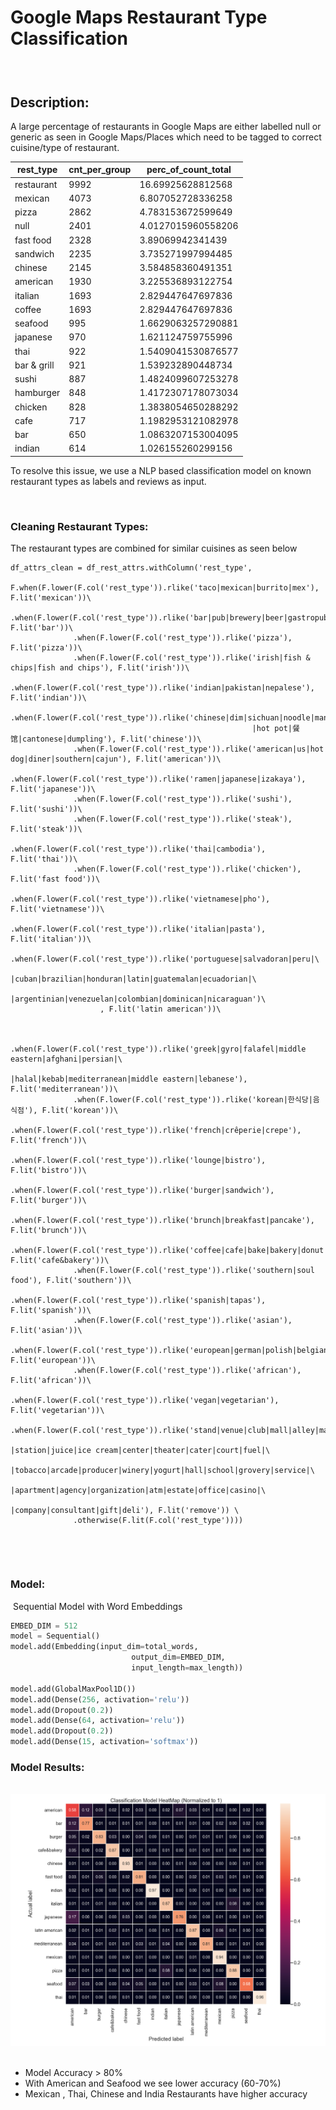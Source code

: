 Google Maps Restaurant Type Classification
==========================================

###  

Description:
------------

A large percentage of restaurants in Google Maps are either labelled null or
generic as seen in Google Maps/Places which need to be tagged to correct
cuisine/type of restaurant.

| rest_type   | cnt_per_group | perc_of_count_total |
| ----------- | ------------- | ------------------- |
| restaurant  | 9992          | 16.69925628812568   |
| mexican     | 4073          | 6.807052728336258   |
| pizza       | 2862          | 4.783153672599649   |
| null        | 2401          | 4.0127015960558206  |
| fast food   | 2328          | 3.89069942341439    |
| sandwich    | 2235          | 3.735271997994485   |
| chinese     | 2145          | 3.584858360491351   |
| american    | 1930          | 3.225536893122754   |
| italian     | 1693          | 2.829447647697836   |
| coffee      | 1693          | 2.829447647697836   |
| seafood     | 995           | 1.6629063257290881  |
| japanese    | 970           | 1.621124759755996   |
| thai        | 922           | 1.5409041530876577  |
| bar & grill | 921           | 1.539232890448734   |
| sushi       | 887           | 1.4824099607253278  |
| hamburger   | 848           | 1.4172307178073034  |
| chicken     | 828           | 1.3838054650288292  |
| cafe        | 717           | 1.1982953121082978  |
| bar         | 650           | 1.0863207153004095  |
| indian      | 614           | 1.026155260299156   |





To resolve this issue, we use a NLP based classification model on known restaurant types as labels and reviews as input.

 

### Cleaning Restaurant Types:

The restaurant types are combined for similar cuisines as seen below

```SPARQL
df_attrs_clean = df_rest_attrs.withColumn('rest_type', 
              F.when(F.lower(F.col('rest_type')).rlike('taco|mexican|burrito|mex'), F.lit('mexican'))\
              .when(F.lower(F.col('rest_type')).rlike('bar|pub|brewery|beer|gastropub|brasserie|bistro'), F.lit('bar'))\
              .when(F.lower(F.col('rest_type')).rlike('pizza'), F.lit('pizza'))\
              .when(F.lower(F.col('rest_type')).rlike('irish|fish & chips|fish and chips'), F.lit('irish'))\
              .when(F.lower(F.col('rest_type')).rlike('indian|pakistan|nepalese'), F.lit('indian'))\
              .when(F.lower(F.col('rest_type')).rlike('chinese|dim|sichuan|noodle|mandarin|shang|hong|\
                                                      |hot pot|餐馆|cantonese|dumpling'), F.lit('chinese'))\
              .when(F.lower(F.col('rest_type')).rlike('american|us|hot dog|diner|southern|cajun'), F.lit('american'))\
              .when(F.lower(F.col('rest_type')).rlike('ramen|japanese|izakaya'), F.lit('japanese'))\
              .when(F.lower(F.col('rest_type')).rlike('sushi'), F.lit('sushi'))\
              .when(F.lower(F.col('rest_type')).rlike('steak'), F.lit('steak'))\
              .when(F.lower(F.col('rest_type')).rlike('thai|cambodia'), F.lit('thai'))\
              .when(F.lower(F.col('rest_type')).rlike('chicken'), F.lit('fast food'))\
              .when(F.lower(F.col('rest_type')).rlike('vietnamese|pho'), F.lit('vietnamese'))\
              .when(F.lower(F.col('rest_type')).rlike('italian|pasta'), F.lit('italian'))\
                                          .when(F.lower(F.col('rest_type')).rlike('portuguese|salvadoran|peru|\
                                                    |cuban|brazilian|honduran|latin|guatemalan|ecuadorian|\
                                                      |argentinian|venezuelan|colombian|dominican|nicaraguan')\
                    , F.lit('latin american'))\
                                     
              
              .when(F.lower(F.col('rest_type')).rlike('greek|gyro|falafel|middle eastern|afghani|persian|\
                                                  |halal|kebab|mediterranean|middle eastern|lebanese'), F.lit('mediterranean'))\
              .when(F.lower(F.col('rest_type')).rlike('korean|한식당|음식점'), F.lit('korean'))\
              .when(F.lower(F.col('rest_type')).rlike('french|crêperie|crepe'), F.lit('french'))\
              .when(F.lower(F.col('rest_type')).rlike('lounge|bistro'), F.lit('bistro'))\
              .when(F.lower(F.col('rest_type')).rlike('burger|sandwich'), F.lit('burger'))\
              .when(F.lower(F.col('rest_type')).rlike('brunch|breakfast|pancake'), F.lit('brunch'))\
              .when(F.lower(F.col('rest_type')).rlike('coffee|cafe|bake|bakery|donut|bagel'), F.lit('cafe&bakery'))\
              .when(F.lower(F.col('rest_type')).rlike('southern|soul food'), F.lit('southern'))\
              .when(F.lower(F.col('rest_type')).rlike('spanish|tapas'), F.lit('spanish'))\
              .when(F.lower(F.col('rest_type')).rlike('asian'), F.lit('asian'))\
              .when(F.lower(F.col('rest_type')).rlike('european|german|polish|belgian|british|swedish|irish'),   F.lit('european'))\
              .when(F.lower(F.col('rest_type')).rlike('african'), F.lit('african'))\
              .when(F.lower(F.col('rest_type')).rlike('vegan|vegetarian'), F.lit('vegetarian'))\
              .when(F.lower(F.col('rest_type')).rlike('stand|venue|club|mall|alley|market|store|association|\
                                                      |station|juice|ice cream|center|theater|cater|court|fuel|\
                                                      |tobacco|arcade|producer|winery|yogurt|hall|school|grovery|service|\
                                                      |apartment|agency|organization|atm|estate|office|casino|\
                                                      |company|consultant|gift|deli'), F.lit('remove')) \
              .otherwise(F.lit(F.col('rest_type'))))
```

 

 

### Model:

 Sequential Model with Word Embeddings

```python
EMBED_DIM = 512
model = Sequential()
model.add(Embedding(input_dim=total_words, 
                           output_dim=EMBED_DIM, 
                           input_length=max_length))

model.add(GlobalMaxPool1D())
model.add(Dense(256, activation='relu'))
model.add(Dropout(0.2))
model.add(Dense(64, activation='relu'))
model.add(Dropout(0.2))
model.add(Dense(15, activation='softmax'))
```



### Model Results:

 ![](https://github.com/swami84/NLP_Text-Classification/blob/main/data/output/classification_heatmap_normalized.png) 

- Model Accuracy > 80%
- With American and Seafood we see lower accuracy (60-70%)
- Mexican , Thai, Chinese and India Restaurants have higher accuracy

 
